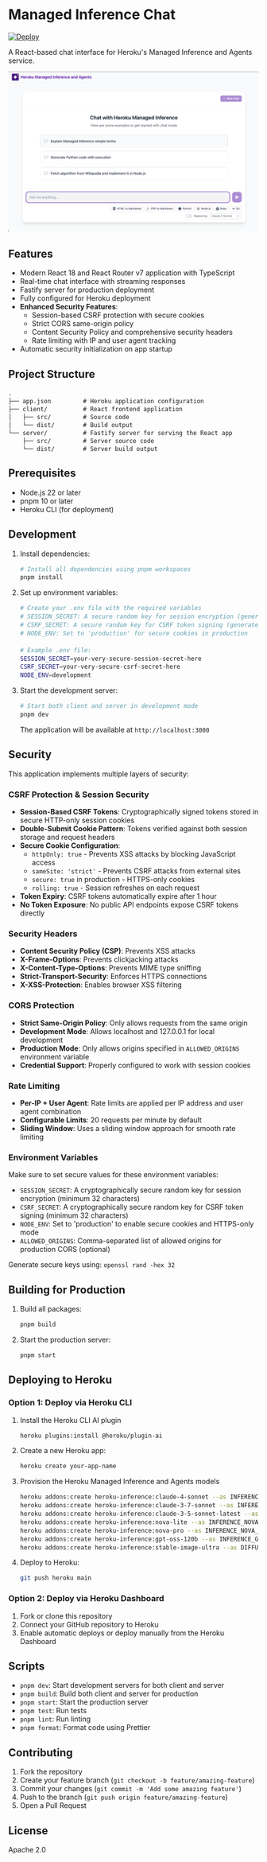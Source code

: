 # Managed Inference Chat

[![Deploy](https://www.herokucdn.com/deploy/button.svg)](https://www.heroku.com/deploy?template=https://github.com/heroku-reference-apps/managed-inference-chat)

A React-based chat interface for Heroku's Managed Inference and Agents service.

![Screenshot](screenshot.png)

## Features

- Modern React 18 and React Router v7 application with TypeScript
- Real-time chat interface with streaming responses
- Fastify server for production deployment
- Fully configured for Heroku deployment
- **Enhanced Security Features**:
  - Session-based CSRF protection with secure cookies
  - Strict CORS same-origin policy
  - Content Security Policy and comprehensive security headers
  - Rate limiting with IP and user agent tracking
- Automatic security initialization on app startup

## Project Structure

```text
.
├── app.json         # Heroku application configuration
├── client/          # React frontend application
│   ├── src/         # Source code
│   └── dist/        # Build output
└── server/          # Fastify server for serving the React app
    ├── src/         # Server source code
    └── dist/        # Server build output
```

## Prerequisites

- Node.js 22 or later
- pnpm 10 or later
- Heroku CLI (for deployment)

## Development

1. Install dependencies:

   ```bash
   # Install all dependencies using pnpm workspaces
   pnpm install
   ```

1. Set up environment variables:

   ```bash
   # Create your .env file with the required variables
   # SESSION_SECRET: A secure random key for session encryption (generate with: openssl rand -hex 32)
   # CSRF_SECRET: A secure random key for CSRF token signing (generate with: openssl rand -hex 32)
   # NODE_ENV: Set to 'production' for secure cookies in production

   # Example .env file:
   SESSION_SECRET=your-very-secure-session-secret-here
   CSRF_SECRET=your-very-secure-csrf-secret-here
   NODE_ENV=development
   ```

1. Start the development server:

   ```bash
   # Start both client and server in development mode
   pnpm dev
   ```

   The application will be available at `http://localhost:3000`

## Security

This application implements multiple layers of security:

### CSRF Protection & Session Security

- **Session-Based CSRF Tokens**: Cryptographically signed tokens stored in secure HTTP-only session
  cookies
- **Double-Submit Cookie Pattern**: Tokens verified against both session storage and request headers
- **Secure Cookie Configuration**:
  - `httpOnly: true` - Prevents XSS attacks by blocking JavaScript access
  - `sameSite: 'strict'` - Prevents CSRF attacks from external sites
  - `secure: true` in production - HTTPS-only cookies
  - `rolling: true` - Session refreshes on each request
- **Token Expiry**: CSRF tokens automatically expire after 1 hour
- **No Token Exposure**: No public API endpoints expose CSRF tokens directly

### Security Headers

- **Content Security Policy (CSP)**: Prevents XSS attacks
- **X-Frame-Options**: Prevents clickjacking attacks
- **X-Content-Type-Options**: Prevents MIME type sniffing
- **Strict-Transport-Security**: Enforces HTTPS connections
- **X-XSS-Protection**: Enables browser XSS filtering

### CORS Protection

- **Strict Same-Origin Policy**: Only allows requests from the same origin
- **Development Mode**: Allows localhost and 127.0.0.1 for local development
- **Production Mode**: Only allows origins specified in `ALLOWED_ORIGINS` environment variable
- **Credential Support**: Properly configured to work with session cookies

### Rate Limiting

- **Per-IP + User Agent**: Rate limits are applied per IP address and user agent combination
- **Configurable Limits**: 20 requests per minute by default
- **Sliding Window**: Uses a sliding window approach for smooth rate limiting

### Environment Variables

Make sure to set secure values for these environment variables:

- `SESSION_SECRET`: A cryptographically secure random key for session encryption (minimum 32
  characters)
- `CSRF_SECRET`: A cryptographically secure random key for CSRF token signing (minimum 32
  characters)
- `NODE_ENV`: Set to 'production' to enable secure cookies and HTTPS-only mode
- `ALLOWED_ORIGINS`: Comma-separated list of allowed origins for production CORS (optional)

Generate secure keys using: `openssl rand -hex 32`

## Building for Production

1. Build all packages:

   ```bash
   pnpm build
   ```

1. Start the production server:

   ```bash
   pnpm start
   ```

## Deploying to Heroku

### Option 1: Deploy via Heroku CLI

1. Install the Heroku CLI AI plugin

   ```bash
   heroku plugins:install @heroku/plugin-ai
   ```

1. Create a new Heroku app:

   ```bash
   heroku create your-app-name
   ```

1. Provision the Heroku Managed Inference and Agents models

   ```bash
   heroku addons:create heroku-inference:claude-4-sonnet --as INFERENCE_4
   heroku addons:create heroku-inference:claude-3-7-sonnet --as INFERENCE_3_7
   heroku addons:create heroku-inference:claude-3-5-sonnet-latest --as INFERENCE_3_5
   heroku addons:create heroku-inference:nova-lite --as INFERENCE_NOVA_LITE
   heroku addons:create heroku-inference:nova-pro --as INFERENCE_NOVA_PRO
   heroku addons:create heroku-inference:gpt-oss-120b --as INFERENCE_GPT_OSS
   heroku addons:create heroku-inference:stable-image-ultra --as DIFFUSION
   ```

1. Deploy to Heroku:

   ```bash
   git push heroku main
   ```

### Option 2: Deploy via Heroku Dashboard

1. Fork or clone this repository
1. Connect your GitHub repository to Heroku
1. Enable automatic deploys or deploy manually from the Heroku Dashboard

## Scripts

- `pnpm dev`: Start development servers for both client and server
- `pnpm build`: Build both client and server for production
- `pnpm start`: Start the production server
- `pnpm test`: Run tests
- `pnpm lint`: Run linting
- `pnpm format`: Format code using Prettier

## Contributing

1. Fork the repository
2. Create your feature branch (`git checkout -b feature/amazing-feature`)
3. Commit your changes (`git commit -m 'Add some amazing feature'`)
4. Push to the branch (`git push origin feature/amazing-feature`)
5. Open a Pull Request

## License

Apache 2.0
